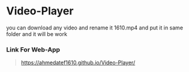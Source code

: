 # Video-Player
you can download any video and rename it 1610.mp4 and put it in same folder and it will be work
### Link For Web-App

> https://ahmedatef1610.github.io/Video-Player/
